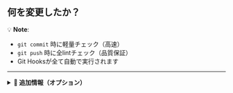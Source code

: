 ## 何を変更したか？

<!-- 1-2文で簡潔に -->

💡 **Note**:
- `git commit` 時に軽量チェック（高速）
- `git push` 時に全lintチェック（品質保証）
- Git Hooksが全て自動で実行されます

---

<details>
<summary><b>📝 追加情報（オプション）</b></summary>

## 詳細な変更内容

<!-- 必要に応じて詳細を記載 -->

## スクリーンショット

<!-- UIの変更がある場合のみ -->

## 関連Issue

Closes #

## 備考

<!-- レビュアーへの特記事項 -->

</details>
